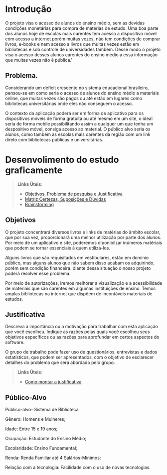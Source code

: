 # Introdução

O projeto visa o acesso de alunos do ensino médio, sem as devidas condições monetárias para compra de matérias de estudo. Uma boa parte dos alunos hoje 
de escolas mais carentes tem acesso a dispositivo móvel com acesso a internet porém muitas vezes, não tem condições de comprar livros, e-books e nem acesso 
a livros que muitas vezes estão em bibliotecas e sob controle de universidades também.
Desse modo o projeto visa o acesso desses alunos carentes do ensino médio a essa informação que muitas vezes não é pública.'

## Problema.
Considerando um deficit crescente no sistema educacional brasileiro, pensou-se em como seria o acesso de alunos do ensino médio a materiais online, que muitas
vezes são pagos ou até estão em lugares como bibliotecas universitárias onde eles não conseguem o acesso.

O contexto da aplicação poderá ser em forma de aplicativo para os dispositivos móveis de forma gratuíta ou até mesmo em um site, o ideal seria de forma mobile
possibilitando assim a qualquer um que tenha um despositivo móvel, consiga acesso ao material.
O público alvo seria os alunos, como também as escolas mais carentes da região com um link direto com bibliotecas públicas e universitárias.

# Desenvolimento do estudo graficamente

> **Links Úteis**:
> - [Objetivos, Problema de pesquisa e Justificativa](https://medium.com/@versioparole/objetivos-problema-de-pesquisa-e-justificativa-c98c8233b9c3)
> - [Matriz Certezas, Suposições e Dúvidas](https://medium.com/educa%C3%A7%C3%A3o-fora-da-caixa/matriz-certezas-suposi%C3%A7%C3%B5es-e-d%C3%BAvidas-fa2263633655)
> - [Brainstorming](https://www.euax.com.br/2018/09/brainstorming/)

## Objetivos

O projeto concentrará diversos livros e links de matérias do âmbito escolar, que por sua vez, proporcionará uma melhor utilização por parte dos alunos. Por meio de um aplicativo e site, poderemos diponibilzar inúmeros matériais que podem se tornar essenciais à quem utilizá-los.

Alguns livros que são requisitados em vestibulares, estão em domínio público, mas alguns alunos que não sabem disso acabam os adquirindo, porém sem condição financeira.
diante dessa situação o nosso projeto poderá resolver esse problema.

Por meio de autorizações, iremos melhorar a vizualização e a acessibilidade de materiais que são carentes em algumas instituições de ensino. Temos amplas bibliotecas na internet 
que dispõem de incontáveis materiais de estudos.

## Justificativa

Descreva a importância ou a motivação para trabalhar com esta aplicação que você escolheu. Indique as razões pelas quais você escolheu seus objetivos específicos ou as razões para aprofundar em certos aspectos do software.

O grupo de trabalho pode fazer uso de questionários, entrevistas e dados estatísticos, que podem ser apresentados, com o objetivo de esclarecer detalhes do problema que será abordado pelo grupo.

> **Links Úteis**:
> - [Como montar a justificativa](https://guiadamonografia.com.br/como-montar-justificativa-do-tcc/)

## Público-Alvo

Público-alvo- Sistema de Biblioteca

Gênero: Homens e Mulheres;

Idade: Entre 15 e 19 anos;

Ocupação: Estudante do Ensino Médio;

Escolaridade: Ensino Fundamental;

Renda: Renda Familiar até 4 Salários-Mínimos;

Relação com a tecnologia: Facilidade com o uso de novas tecnologias.

